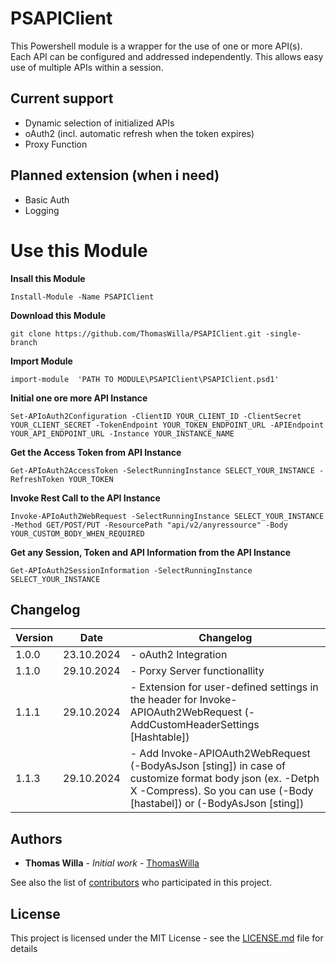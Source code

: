 # PSAPIClient

This Powershell module is a wrapper for the use of one or more API(s). Each API can be configured and addressed independently. This allows easy use of multiple APIs within a session.

## Current support
- Dynamic selection of initialized APIs
- oAuth2 (incl. automatic refresh when the token expires)
- Proxy Function
## Planned extension (when i need)
- Basic Auth
- Logging

# Use this Module

**Insall this Module**
```
Install-Module -Name PSAPIClient
```

**Download this Module**
```
git clone https://github.com/ThomasWilla/PSAPIClient.git -single-branch
```

**Import Module**
```
import-module  'PATH TO MODULE\PSAPIClient\PSAPIClient.psd1'
```

**Initial one ore more API Instance**
```
Set-APIoAuth2Configuration -ClientID YOUR_CLIENT_ID -ClientSecret YOUR_CLIENT_SECRET -TokenEndpoint YOUR_TOKEN_ENDPOINT_URL -APIEndpoint YOUR_API_ENDPOINT_URL -Instance YOUR_INSTANCE_NAME 
```

**Get the Access Token from API Instance**
```
Get-APIoAuth2AccessToken -SelectRunningInstance SELECT_YOUR_INSTANCE -RefreshToken YOUR_TOKEN
```

**Invoke Rest Call to the API Instance**
```
Invoke-APIoAuth2WebRequest -SelectRunningInstance SELECT_YOUR_INSTANCE -Method GET/POST/PUT -ResourcePath "api/v2/anyressource" -Body YOUR_CUSTOM_BODY_WHEN_REQUIRED
```

**Get any Session, Token and API Information from the API Instance**
```
Get-APIoAuth2SessionInformation -SelectRunningInstance SELECT_YOUR_INSTANCE 
```

## Changelog

|Version|Date|Changelog
|-------|------------|------------------------------------------|
| 1.0.0   | 23.10.2024 | - oAuth2 Integration|
| 1.1.0   | 29.10.2024 | - Porxy Server functionallity|
| 1.1.1   | 29.10.2024 | - Extension for user-defined settings in the header for Invoke-APIOAuth2WebRequest (-AddCustomHeaderSettings [Hashtable]) 
| 1.1.3   | 29.10.2024 | - Add Invoke-APIOAuth2WebRequest (-BodyAsJson [sting]) in case of customize format body json (ex. -Detph X -Compress). So you can use (-Body [hastabel]) or (-BodyAsJson [sting])



## Authors

* **Thomas Willa** - *Initial work* - [ThomasWilla](https://github.com/ThomasWilla)

See also the list of [contributors](https://github.com/ThomasWilla/PSHardwareMonitoring/graphs/contributors) who participated in this project.

## License

This project is licensed under the MIT License - see the [LICENSE.md](LICENSE.md) file for details

